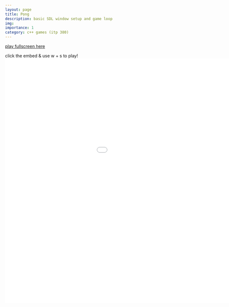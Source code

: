 ```yaml
---
layout: page
title: Pong
description: basic SDL window setup and game loop
img:
importance: 1
category: c++ games (itp 380)
---
```


<a href="../../games/pong.html" target="_blank">play fullscreen here</a>

click the embed & use w + s to play!
<embed type="text/html" src="../../games/pong.html"  width="1200" height="800">
